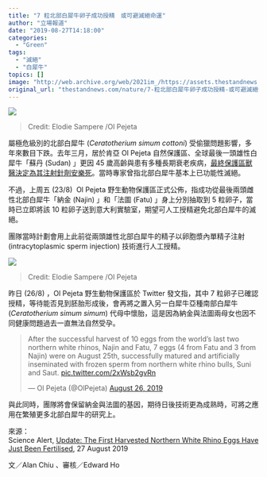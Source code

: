 ```yaml
---
title: "7 粒北部白犀牛卵子成功授精　或可避滅絕命運"
author: "立場報道"
date: "2019-08-27T14:18:00"
categories:
  - "Green"
tags:
  - "滅絕"
  - "白犀牛"
topics: []
image: "http://web.archive.org/web/2021im_/https://assets.thestandnews.com/media/photos/Z1WfhRSw_tXfu8.jpeg"
original_url: "thestandnews.com/nature/7-粒北部白犀牛卵子成功授精-或可避滅絕命運"
---
```

![](http://web.archive.org/web/2021im_/https://assets.thestandnews.com/media/photos/Z1WfhRSw_tXfu8.jpeg)
> Credit: Elodie Sampere /Ol Pejeta

屬極危級別的北部白犀牛 (_Ceratotherium simum cottoni_) 受偷獵問題影響，多年來數目下跌。去年三月，居於肯亞 Ol Pejeta 自然保護區、全球最後一頭雄性白犀牛「蘇丹 (Sudan) 」更因 45 歲高齡與患有多種長期衰老疾病，[最終保護區獸醫決定為其注射針劑安樂死](../../international/%E5%9C%B0%E7%90%83%E6%9C%80%E5%BE%8C%E4%B8%80%E9%A0%AD%E9%9B%84%E6%80%A7%E5%8C%97%E9%83%A8%E7%99%BD%E7%8A%80%E7%89%9B%E6%AD%BB%E4%BA%A1/)。當時專家曾指北部白犀牛基本上已功能性滅絕。

不過，上周五 (23/8)  Ol Pejeta 野生動物保護區正式公佈，指成功從最後兩頭雌性北部白犀牛「納金 (Najin) 」和「法圖 (Fatu) 」身上分別抽取到 5 粒卵子，當時已立即將該 10 粒卵子送到意大利實驗室，期望可人工授精避免北部白犀牛的滅絕。

團隊當時計劃會用上此前從兩頭雄性北部白犀牛的精子以卵胞漿內單精子注射 (intracytoplasmic sperm injection) 技術進行人工授精。

![](http://web.archive.org/web/2021im_/https://assets.thestandnews.com/media/photos/1ObGqVUQ_nX9sS.jpeg)
> Credit: Elodie Sampere /Ol Pejeta

昨日 (26/8) ，Ol Pejeta 野生動物保護區於 Twitter 發文指，其中 7 粒卵子已確認授精，等待能否見到胚胎形成後，會再將之置入另一白犀牛亞種南部白犀牛 (_Ceratotherium simum simum_) 代母中懷胎，這是因為納金與法圖兩母女也因不同健康問題過去一直無法自然受孕。

> After the successful harvest of 10 eggs from the world’s last two northern white rhinos, Najin and Fatu, 7 eggs (4 from Fatu and 3 from Najin) were on August 25th, successfully matured and artificially inseminated with frozen sperm from northern white rhino bulls, Suni and Saut. [pic.twitter.com/2xWsb2gvRn](http://web.archive.org/web/20211229102444/https://t.co/2xWsb2gvRn)
> 
> — Ol Pejeta (@OlPejeta) [August 26, 2019](http://web.archive.org/web/20211229102444/https://twitter.com/OlPejeta/status/1165884617121050624?ref_src=twsrc%5Etfw)

與此同時，團隊將會保留納金與法圖的基因，期待日後技術更為成熟時，可將之應用在繁殖更多北部白犀牛的研究上。

來源：  
Science Alert, [Update: The First Harvested Northern White Rhino Eggs Have Just Been Fertilised](http://web.archive.org/web/20211229102444/https://www.sciencealert.com/update-those-first-northern-white-rhino-eggs-have-just-been-fertilised), 27 August 2019

文／Alan Chiu 、審核／Edward Ho